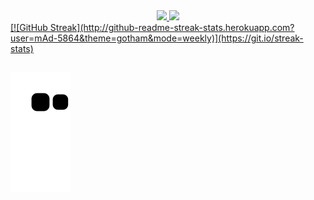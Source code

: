 <div align="center">
  <a href="https://github.com/mAd-5864">
  <img height="180em" src="https://github-readme-stats.vercel.app/api?username=mAd-5864&show_icons=true&theme=gotham&include_all_commits=true&count_private=true"/>
  <img height="180em" src="https://github-readme-stats.vercel.app/api/top-langs/?username=mAd-5864&layout=compact&langs_count=5&theme=gotham"/>
</div>
  [![GitHub Streak](http://github-readme-streak-stats.herokuapp.com?user=mAd-5864&theme=gotham&mode=weekly)](https://git.io/streak-stats)
  
  ##
  ![Snake animation](https://github.com/rafaballerini/rafaballerini/blob/output/github-contribution-grid-snake.svg)

